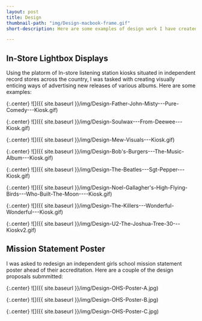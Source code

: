 ```yaml
---
layout: post
title: Design
thumbnail-path: "img/Design-macbook-frame.gif"
short-description: Here are some examples of design work I have created.

---
```


## In-Store Lightbox Displays

Using the platorm of In-store listening station kiosks situated in independent record stores across the country, I was tasked with creating visually enticing ways of advertising new releases of various albums.  Here are some examples:

{:.center}
![]({{ site.baseurl }}/img/Design-Father-John-Misty---Pure-Comedy---Kiosk.gif)

{:.center}
![]({{ site.baseurl }}/img/Design-Soulwax---From-Deewee---Kiosk.gif)

{:.center}
![]({{ site.baseurl }}/img/Design-Mew-Visuals---Kiosk.gif)

{:.center}
![]({{ site.baseurl }}/img/Design-Bob's-Burgers---The-Music-Album---Kiosk.gif)

{:.center}
![]({{ site.baseurl }}/img/Design-The-Beatles---Sgt-Pepper---Kiosk.gif)

{:.center}
![]({{ site.baseurl }}/img/Design-Noel-Gallagher's-High-Flying-Birds---Who-Built-The-Moon----Kiosk.gif)

{:.center}
![]({{ site.baseurl }}/img/Design-The-Killers---Wonderful-Wonderful---Kiosk.gif)

{:.center}
![]({{ site.baseurl }}/img/Design-U2-The-Joshua-Tree-30---Kioskv2.gif)

## Mission Statement Poster

I was asked to redesign an independent girls school mission statement poster ahead of their accreditation.  Here are a couple of the design proposals submmitted:

{:.center}
![]({{ site.baseurl }}/img/Design-OHS-Poster-A.jpg)

{:.center}
![]({{ site.baseurl }}/img/Design-OHS-Poster-B.jpg)

{:.center}
![]({{ site.baseurl }}/img/Design-OHS-Poster-C.jpg)
